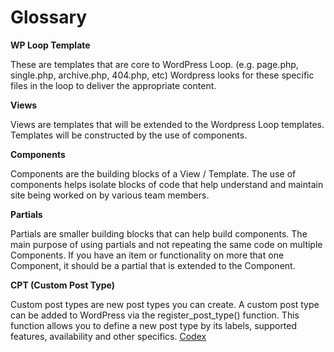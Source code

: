 # Glossary

**WP Loop Template**

These are templates that are core to WordPress Loop. \(e.g. page.php, single.php, archive.php, 404.php, etc\) Wordpress looks for these specific files in the loop to deliver the appropriate content.

**Views**

Views are templates that will be extended to the Wordpress Loop templates. Templates will be constructed by the use of components.

**Components**

Components are the building blocks of a View / Template. The use of components helps isolate blocks of code that help understand and maintain site being worked on by various team members.

**Partials**

Partials are smaller building blocks that can help build components. The main purpose of using partials and not repeating the same code on multiple Components. If you have an item or functionality on more that one Component, it should be a partial that is extended to the Component.

**CPT \(Custom Post Type\)**

Custom post types are new post types you can create. A custom post type can be added to WordPress via the register\_post\_type\(\) function. This function allows you to define a new post type by its labels, supported features, availability and other specifics. [Codex](https://codex.wordpress.org/Post_Types#Custom_Post_Types)

